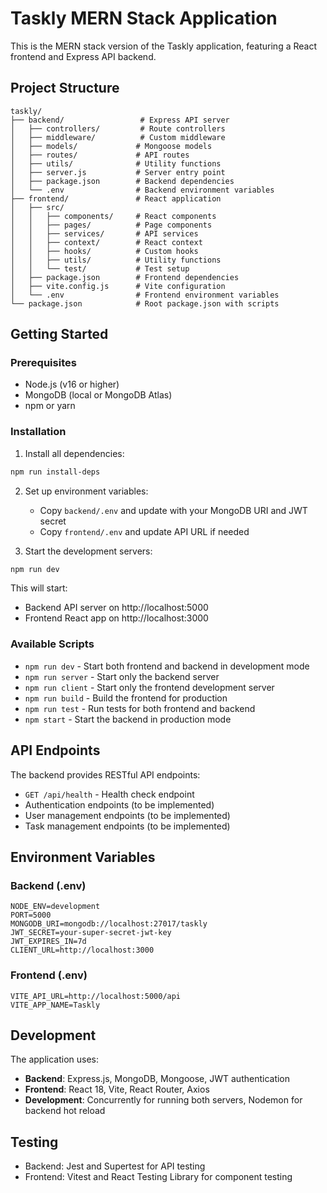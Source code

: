# Taskly MERN Stack Application

This is the MERN stack version of the Taskly application, featuring a React frontend and Express API backend.

## Project Structure

```
taskly/
├── backend/                 # Express API server
│   ├── controllers/         # Route controllers
│   ├── middleware/          # Custom middleware
│   ├── models/             # Mongoose models
│   ├── routes/             # API routes
│   ├── utils/              # Utility functions
│   ├── server.js           # Server entry point
│   ├── package.json        # Backend dependencies
│   └── .env                # Backend environment variables
├── frontend/               # React application
│   ├── src/
│   │   ├── components/     # React components
│   │   ├── pages/          # Page components
│   │   ├── services/       # API services
│   │   ├── context/        # React context
│   │   ├── hooks/          # Custom hooks
│   │   ├── utils/          # Utility functions
│   │   └── test/           # Test setup
│   ├── package.json        # Frontend dependencies
│   ├── vite.config.js      # Vite configuration
│   └── .env                # Frontend environment variables
└── package.json            # Root package.json with scripts
```

## Getting Started

### Prerequisites
- Node.js (v16 or higher)
- MongoDB (local or MongoDB Atlas)
- npm or yarn

### Installation

1. Install all dependencies:
```bash
npm run install-deps
```

2. Set up environment variables:
   - Copy `backend/.env` and update with your MongoDB URI and JWT secret
   - Copy `frontend/.env` and update API URL if needed

3. Start the development servers:
```bash
npm run dev
```

This will start:
- Backend API server on http://localhost:5000
- Frontend React app on http://localhost:3000

### Available Scripts

- `npm run dev` - Start both frontend and backend in development mode
- `npm run server` - Start only the backend server
- `npm run client` - Start only the frontend development server
- `npm run build` - Build the frontend for production
- `npm run test` - Run tests for both frontend and backend
- `npm start` - Start the backend in production mode

## API Endpoints

The backend provides RESTful API endpoints:

- `GET /api/health` - Health check endpoint
- Authentication endpoints (to be implemented)
- User management endpoints (to be implemented)
- Task management endpoints (to be implemented)

## Environment Variables

### Backend (.env)
```
NODE_ENV=development
PORT=5000
MONGODB_URI=mongodb://localhost:27017/taskly
JWT_SECRET=your-super-secret-jwt-key
JWT_EXPIRES_IN=7d
CLIENT_URL=http://localhost:3000
```

### Frontend (.env)
```
VITE_API_URL=http://localhost:5000/api
VITE_APP_NAME=Taskly
```

## Development

The application uses:
- **Backend**: Express.js, MongoDB, Mongoose, JWT authentication
- **Frontend**: React 18, Vite, React Router, Axios
- **Development**: Concurrently for running both servers, Nodemon for backend hot reload

## Testing

- Backend: Jest and Supertest for API testing
- Frontend: Vitest and React Testing Library for component testing